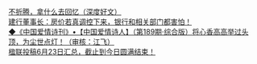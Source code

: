   
[不折腾，拿什么去回忆（深度好文）](http://www.dianyue.me/archives/588/pywy6bt3qtq6vp4r/)  
[建行董事长：房价若真调控下来，银行和相关部门都害怕！](http://www.dianyue.me/archives/102/dp5q43mgmguq6nb7/)  
[◆《中国爱情诗刊》•【中国爱情诗人】（第189期·综合版）将心香高高举过头顶，为尘世点灯！（审核：江飞）](http://www.dianyue.me/archives/700/iz4ve7u0mvchfmp1/)  
[楹联投稿6月23日汇总，截止到今日圆满结束！](http://www.dianyue.me/archives/903/2opwz00s7kqmu2wf/)